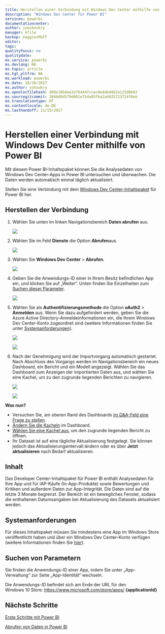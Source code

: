 ```yaml
---
title: Herstellen einer Verbindung mit Windows Dev Center mithilfe von Power BI
description: "Windows Dev Center für Power BI"
services: powerbi
documentationcenter: 
author: joeshoukry
manager: kfile
backup: maggiesMSFT
editor: 
tags: 
qualityfocus: no
qualitydate: 
ms.service: powerbi
ms.devlang: NA
ms.topic: article
ms.tgt_pltfrm: NA
ms.workload: powerbi
ms.date: 10/16/2017
ms.author: yshoukry
ms.openlocfilehash: d88e10b4ee2e76444fccec0edabddd2a123d6b62
ms.sourcegitcommit: 284b09d579d601e754a05fba2a4025723724f8eb
ms.translationtype: HT
ms.contentlocale: de-DE
ms.lasthandoff: 11/15/2017
---
```

# <a name="connect-to-windows-dev-center-with-power-bi"></a>Herstellen einer Verbindung mit Windows Dev Center mithilfe von Power BI
Mit diesem Power BI-Inhaltspaket können Sie die Analysedaten von Windows Dev Center-Apps in Power BI untersuchen und überwachen. Die Daten werden automatisch einmal täglich aktualisiert.

Stellen Sie eine Verbindung mit dem [Windows Dev Center-Inhaltspaket](https://app.powerbi.com/getdata/services/devcenter) für Power BI her.

## <a name="how-to-connect"></a>Herstellen der Verbindung
1. Wählen Sie unten im linken Navigationsbereich **Daten abrufen** aus.
   
   ![](media/service-connect-to-windows-dev-center/getdata.png)
2. Wählen Sie im Feld **Dienste** die Option **Abrufen**aus.
   
   ![](media/service-connect-to-windows-dev-center/services.png)
3. Wählen Sie **Windows Dev Center** \> **Abrufen**.
   
   ![](media/service-connect-to-windows-dev-center/windowsdev.png)
4. Geben Sie die Anwendungs-ID einer in Ihrem Besitz befindlichen App ein, und klicken Sie auf „Weiter“. Unten finden Sie Einzelheiten zum [Suchen dieser Parameter](#FindingParams).
   
   ![](media/service-connect-to-windows-dev-center/params.png)
5. Wählen Sie als **Authentifizierungsmethode** die Option **oAuth2** \> **Anmelden** aus. Wenn Sie dazu aufgefordert werden, geben Sie die Azure Active Directory-Anmeldeinformationen ein, die Ihrem Windows Dev Center-Konto zugeordnet sind (weitere Informationen finden Sie unter [Systemanforderungen](#Requirements)).
   
    ![](media/service-connect-to-windows-dev-center/creds.png)
   
    ![](media/service-connect-to-windows-dev-center/creds2.png)
6. Nach der Genehmigung wird der Importvorgang automatisch gestartet. Nach Abschluss des Vorgangs werden im Navigationsbereich ein neues Dashboard, ein Bericht und ein Modell angezeigt. Wählen Sie das Dashboard zum Anzeigen der importierten Daten aus, und wählen Sie eine Kachel, um zu den zugrunde liegenden Berichten zu navigieren.
   
    ![](media/service-connect-to-windows-dev-center/dashboard.png)
   
    ![](media/service-connect-to-windows-dev-center/report.png)

**Was nun?**

* Versuchen Sie, am oberen Rand des Dashboards [im Q&A-Feld eine Frage zu stellen](service-q-and-a.md).
* [Ändern Sie die Kacheln](service-dashboard-edit-tile.md) im Dashboard.
* [Wählen Sie eine Kachel aus](service-dashboard-tiles.md), um den zugrunde liegenden Bericht zu öffnen.
* Ihr Dataset ist auf eine tägliche Aktualisierung festgelegt. Sie können jedoch das Aktualisierungsintervall ändern oder es über **Jetzt aktualisieren** nach Bedarf aktualisieren.

## <a name="whats-included"></a>Inhalt
Das Developer Center-Inhaltspaket für Power BI enthält Analysedaten für Ihre App und für IAP-Käufe (In-App-Produkte) sowie Bewertungen und Kritiken und außerdem Daten zur App-Integrität. Die Daten sind auf die letzte 3 Monate begrenzt. Der Bereich ist ein bewegliches Fenster, sodass die enthaltenen Datumsangaben bei Aktualisierung des Datasets aktualisiert werden.

<a name="Requirements"></a>

## <a name="system-requirements"></a>Systemanforderungen
Für dieses Inhaltspaket müssen Sie mindestens eine App im Windows Store veröffentlicht haben und über ein Windows Dev Center-Konto verfügen (weitere Informationen finden Sie [hier](https://msdn.microsoft.com/windows/uwp/publish/manage-account-users)).

<a name="FindingParams"></a>

## <a name="finding-parameters"></a>Suchen von Parametern
Sie finden die Anwendungs-ID einer App, indem Sie unter „App-Verwaltung“ zur Seite „App-Identität“ wechseln.

Die Anwendungs-ID befindet sich am Ende der URL für den Windows 10 Store: https://www.microsoft.com/store/apps/ **{applicationId}**

## <a name="next-steps"></a>Nächste Schritte
[Erste Schritte mit Power BI](service-get-started.md)

[Abrufen von Daten in Power BI](service-get-data.md)

